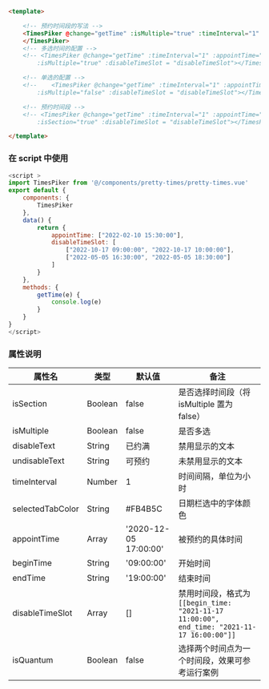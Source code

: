 ```html
<template>

    <!-- 预约时间段的写法 -->
    <TimesPiker @change="getTime" :isMultiple="true" :timeInterval="1" :isQuantum="true" :disableTimeSlot="disableTimeSlot">
    </TimesPiker>
    <!-- 多选时间的配置 -->
    <!-- <TimesPiker @change="getTime" :timeInterval="1" :appointTime="appointTime"
        :isMultiple="true" :disableTimeSlot = "disableTimeSlot"></TimesPiker> -->

    <!-- 单选的配置 -->
    <!--    <TimesPiker @change="getTime" :timeInterval="1" :appointTime="appointTime"
        :isMultiple="false" :disableTimeSlot = "disableTimeSlot"></TimesPiker> -->

    <!-- 预约时间段 -->
    <!-- <TimesPiker @change="getTime" :timeInterval="1" :appointTime="appointTime"
        :isSection="true" :disableTimeSlot = "disableTimeSlot"></TimesPiker> -->

</template>
```

### 在 script 中使用
``` javascript
<script >
import TimesPiker from '@/components/pretty-times/pretty-times.vue'
export default {
	components: {
		TimesPiker
	},
	data() {
		return {
			appointTime: ["2022-02-10 15:30:00"],
			disableTimeSlot: [
				["2022-10-17 09:00:00", "2022-10-17 10:00:00"],
				["2022-05-05 16:30:00", "2022-05-05 18:30:00"]
			]
		}
	},
	methods: {
		getTime(e) {
			console.log(e)
		}
	}
}
</script>
```

### 属性说明
| 属性名            | 类型    | 默认值                  | 备注                                                                                   |
|-------------------|---------|-------------------------|----------------------------------------------------------------------------------------|
| isSection         | Boolean | false                   | 是否选择时间段（将 isMultiple 置为 false）                                              |
| isMultiple        | Boolean | false                   | 是否多选                                                                               |
| disableText       | String  | 已约满                  | 禁用显示的文本                                                                         |
| undisableText     | String  | 可预约                  | 未禁用显示的文本                                                                       |
| timeInterval      | Number  | 1                       | 时间间隔，单位为小时                                                                   |
| selectedTabColor  | String  | #FB4B5C                 | 日期栏选中的字体颜色                                                                   |
| appointTime       | Array   | '2020-12-05 17:00:00'   | 被预约的具体时间                                                                       |
| beginTime         | String  | '09:00:00'              | 开始时间                                                                               |
| endTime           | String  | '19:00:00'              | 结束时间                                                                               |
| disableTimeSlot   | Array   | []                      | 禁用时间段，格式为 `[[begin_time: "2021-11-17 11:00:00", end_time: "2021-11-17 16:00:00"]]` |
| isQuantum         | Boolean | false                   | 选择两个时间点为一个时间段，效果可参考运行案例                                         |
